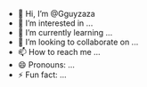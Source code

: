 - 👋 Hi, I’m @Gguyzaza
- 👀 I’m interested in ...
- 🌱 I’m currently learning ...
- 💞️ I’m looking to collaborate on ...
- 📫 How to reach me ...
- 😄 Pronouns: ...
- ⚡ Fun fact: ...

<!---
Gguyzaza/Gguyzaza is a ✨ special ✨ repository because its `README.md` (this file) appears on your GitHub profile.
You can click the Preview link to take a look at your changes.
--->
